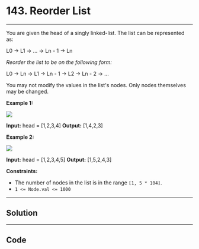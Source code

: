 # 143. Reorder List

---

You are given the head of a singly linked-list. The list can be represented as:


L0 -> L1 -> … -> Ln - 1 -> Ln


_Reorder the list to be on the following form:_


L0 -> Ln -> L1 -> Ln - 1 -> L2 -> Ln - 2 -> …


You may not modify the values in the list's nodes. Only nodes themselves may be changed.

 

**Example 1:**

![](https://assets.leetcode.com/uploads/2021/03/04/reorder1linked-list.jpg)


**Input:** head = [1,2,3,4]
**Output:** [1,4,2,3]


**Example 2:**

![](https://assets.leetcode.com/uploads/2021/03/09/reorder2-linked-list.jpg)


**Input:** head = [1,2,3,4,5]
**Output:** [1,5,2,4,3]


 

**Constraints:**

  * The number of nodes in the list is in the range `[1, 5 * 104]`.
  * `1 <= Node.val <= 1000`

---

## Solution



---

## Code
```python


```